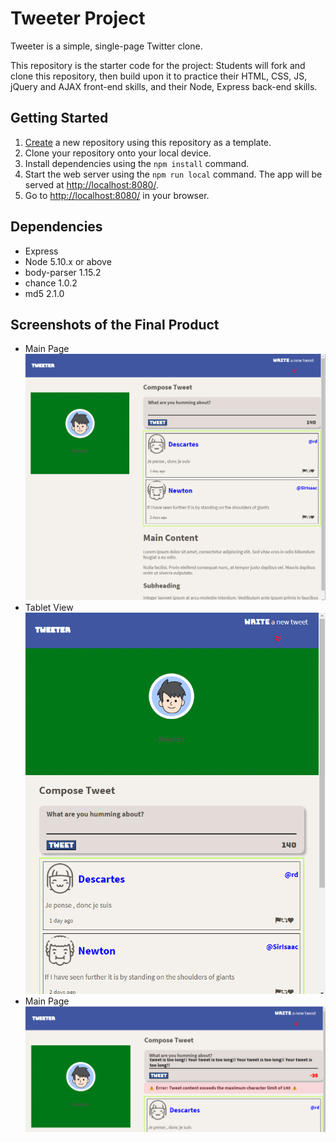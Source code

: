 # Tweeter Project

Tweeter is a simple, single-page Twitter clone.

This repository is the starter code for the project: Students will fork and clone this repository, then build upon it to practice their HTML, CSS, JS, jQuery and AJAX front-end skills, and their Node, Express back-end skills.

## Getting Started

1. [Create](https://docs.github.com/en/repositories/creating-and-managing-repositories/creating-a-repository-from-a-template) a new repository using this repository as a template.
2. Clone your repository onto your local device.
3. Install dependencies using the `npm install` command.
3. Start the web server using the `npm run local` command. The app will be served at <http://localhost:8080/>.
4. Go to <http://localhost:8080/> in your browser.

## Dependencies

- Express
- Node 5.10.x or above
- body-parser 1.15.2
- chance 1.0.2
- md5 2.1.0

## Screenshots of the Final Product

- Main Page
!["/public/images/mainView.png"](https://github.com/rlakhno/tweeter/blob/master/public/images/mainView.png)
- Tablet View
![/public/images/tabletView.png](https://github.com/rlakhno/tweeter/blob/master/public/images/tabletView.png)
- Main Page
![/public/images/errorTweetTooLong.png](https://github.com/rlakhno/tweeter/blob/master/public/images/errorTweetTooLong.png)
